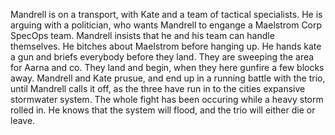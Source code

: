 Mandrell is on a transport, with Kate and a team of tactical specialists. He is arguing with a politician, who wants Mandrell to engange a Maelstrom Corp SpecOps team. Mandrell insists that he and his team can handle themselves. He bitches about Maelstrom before hanging up. He hands kate a gun and briefs everybody before they land. They are sweeping the area for Aarna and co. They land and begin, when they here gunfire a few blocks away. Mandrell and Kate prusue, and end up in a running battle with the trio, until Mandrell calls it off, as the three have run in to the cities expansive stormwater system. The whole fight has been occuring while a heavy storm rolled in. He knows that the system will flood, and the trio will either die or leave.